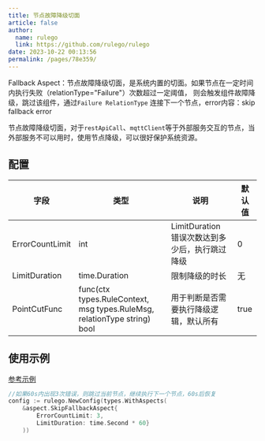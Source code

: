 ```yaml
---
title: 节点故障降级切面
article: false
author: 
  name: rulego
  link: https://github.com/rulego/rulego
date: 2023-10-22 00:13:56
permalink: /pages/78e359/
---
```


Fallback Aspect：节点故障降级切面，是系统内置的切面。如果节点在一定时间内执行失败（relationType="Failure"）次数超过一定阈值，
则会触发组件故障降级，跳过该组件，通过`Failure RelationType` 连接下一个节点，error内容：skip fallback error

节点故障降级切面，对于`restApiCall`、`mqttClient`等于外部服务交互的节点，当外部服务不可以用时，使用节点降级，可以很好保护系统资源。

## 配置

| 字段              | 类型                                                                       | 说明                             | 默认值  |
|-----------------|--------------------------------------------------------------------------|--------------------------------|------|
| ErrorCountLimit | int                                                                      | LimitDuration 错误次数达到多少后，执行跳过降级 | 0    |
| LimitDuration   | time.Duration                                                            | 限制降级的时长                        | 无    |
| PointCutFunc    | func(ctx types.RuleContext, msg types.RuleMsg, relationType string) bool | 用于判断是否需要执行降级逻辑，默认所有            | true |

## 使用示例

[参考示例](https://github.com/rulego/rulego/tree/main/testcases/aspect_test.go)

```go
//如果60s内出现3次错误，则跳过当前节点，继续执行下一个节点，60s后恢复
config := rulego.NewConfig(types.WithAspects(
	&aspect.SkipFallbackAspect{
		ErrorCountLimit: 3,
		LimitDuration: time.Second * 60}
	))

```
